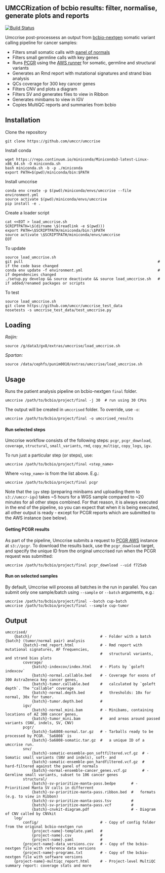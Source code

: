 UMCCRization of bcbio results: filter, normalise, generate plots and reports
----------------------------------------------------------------------------

[![Build Status](https://travis-ci.org/umccr/umccrise.svg?branch=master)](https://travis-ci.org/umccr/umccrise)

Umccrise post-processess an output from [bcbio-nextgen](https://github.com/chapmanb/bcbio-nextgen) somatic variant calling pipeline for cancer samples:

- Filters small somatic calls with [panel of normals](https://github.com/umccr/vcf_stuff#panel-of-normals)
- Filters small germline calls with key genes
- Runs [PCGR](https://github.com/sigven/pcgr) using the [AWS runner](https://github.com/umccr/pcgr-deploy) for somatic, germline and structural variants
- Generates an Rmd report with mutational signatures and strand bias analysis
- QCs coverage for 300 key cancer genes
- Filters CNV and plots a diagram
- Filters SV and generates files to view in Ribbon
- Generates minibams to view in IGV
- Copies MultiQC reports and summaries from bcbio

## Installation

Clone the repository

```
git clone https://github.com/umccr/umccrise
```

Install conda

```
wget https://repo.continuum.io/miniconda/Miniconda3-latest-Linux-x86_64.sh -O miniconda.sh
bash miniconda.sh -b -p ./miniconda
export PATH=$(pwd)/miniconda/bin:$PATH
```

Install umccrise

```
conda env create -p $(pwd)/miniconda/envs/umccrise --file environment.yml
source activate $(pwd)/miniconda/envs/umccrise
pip install -e .
```

Create a loader script

```
cat <<EOT > load_umccrise.sh
SCRIPTPATH=\$(dirname \$(readlink -e $(pwd)))
export PATH=\$SCRIPTPATH/miniconda/bin:\$PATH
source activate \$SCRIPTPATH/miniconda/envs/umccrise
EOT
```

To update

```
source load_umccrise.sh
git pull                                                             # if the code base changed
conda env update -f environment.yml                                  # if dependencies changed
./setup.py develop && source deactivate && source load_umccrise.sh   # if added/renamed packages or scripts
```

To test

```
source load_umccrise.sh
git clone https://github.com/umccr/umccrise_test_data
nosetests -s umccrise_test_data/test_umccrise.py
```

## Loading

*Raijin:*

```
source /g/data3/gx8/extras/umccrise/load_umccrise.sh
```

*Spartan:*

```
source /data/cephfs/punim0010/extras/umccrise/load_umccrise.sh
```

## Usage

Runs the patient analysis pipeline on bcbio-nextgen `final` folder.

```
umccrise /path/to/bcbio/project/final -j 30  # run using 30 CPUs
```

The output will be created in `umccrised` folder. To override, use `-o`:

```
umccrise /path/to/bcbio/project/final -o umccrised_results
```

#### Run selected steps

Umccrise workflow consists of the following steps: `pcgr`, `pcgr_download`, `coverage`, `structural`, `small_variants`, `rmd`, `copy_multiqc`, `copy_logs`, `igv`.

To run just a particular step (or steps), use:

```
umccrise /path/to/bcbio/project/final <step_name>
```

Where `<step_name>` is from the list above. E.g.:

```
umccrise /path/to/bcbio/project/final pcgr
```

Note that the `igv` step (preparing minibams and uploading them to `s3://umccr-igv`) takes ~5 hours for a WGS sample compared to ~20 minutes for all other steps combined. For that reason, it is always executed in the end of the pipeline, so you can expect that when it is being executed, all other output is ready - except for PCGR reports which are submitted to the AWS instance (see below).

#### <a name="pcgr"></a> Getting PCGR results
As part of the pipeline, Umccrise submits a request to [PCGR AWS](https://github.com/umccr/pcgr-deploy) instance at `s3://pcgr`. To download the results back, use the `pcgr_download` target, and specify the unique ID from the original umccrised run when the PCGR request was submitted:

```
umccrise /path/to/bcbio/project/final pcgr_download --uid f725ab
```

#### Run on selected samples

By default, Umccrise will process all batches in the run in parallel. You can submit only one sample/batch using `--sample` or `--batch` arguments, e.g.:

```
umccrise /path/to/bcbio/project/final --batch cup-batch
umccrise /path/to/bcbio/project/final --sample cup-tumor
```

## Output

```
umccrised/
    {batch}/                               # - Folder with a batch {batch} (tumor/normal pair) analysis
        {batch}-rmd_report.html            # - Rmd report with mutational signatures, AF frequencies,
                                           #   structural variants, and strand bias plots
        coverage/
            {batch}-indexcov/index.html    # - Plots by `goleft indexcov`
            {batch}-normal.callable.bed    # - Coverage for exons of 300 AstraZeneca key cancer genes,
            {batch}-tumor.callable.bed     #   calculated by `goleft depth`. The "callable" coverage
            {batch}-normal.depth.bed       #   thresholds: 10x for normal, 30x for tumor.
            {batch}-tumor.depth.bed        #       
        igv/ 
            {batch}-normal_mini.bam        # - Minibams, containing locations of AZ 300 cancer genes,
            {batch}-tumor_mini.bam         #   and areas around passed variants (SNV, indels, SV, CNV)
        pcgr/
            {batch}-5a6808-normal.tar.gz   # - Tarballs ready to be processed by PCGR. `5a6808` is
            {batch}-5a6808-somatic.tar.gz  #   a unique ID of a umccrise run.
        snv/
            {batch}-somatic-ensemble-pon_softfiltered.vcf.gz  # - Somatic small variants (SNV and indels), soft- and
            {batch}-somatic-ensemble-pon_hardfiltered.vcf.gz  #   hard-filtered against the panel of normals
            {batch}-normal-ensemble-cancer_genes.vcf.gz       # - Germline small variants, subset to 106 cancer genes
        structural/
            {batch}-sv-prioritize-manta-pass.bedpe       # - Prioritized Manta SV calls in differrent
            {batch}-sv-prioritize-manta-pass.ribbon.bed  #   formats (e.g. to view in Ribbon)
            {batch}-sv-prioritize-manta-pass.tsv         #
            {batch}-sv-prioritize-manta-pass.vcf         #
            {batch}-cnvkit-diagram.pdf                   # - Diagram of CNV called by CNVkit
    log/
        config/                            # - Copy of config folder from the original bcbio-nextgen run
            {project-name}-template.yaml   #
            {project-name}.csv             #
            {project-name}.yaml            #
        {project-name}-data_versions.csv   # - Copy of the bcbio-nextgen file with reference data versions
        {project-name}-programs.txt        # - Copy of the bcbio-nextgen file with software versions
    {project-name}-multiqc_report.html     # - Project-level MultiQC summary report: coverage stats and more
```
